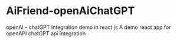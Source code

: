 <h1>AiFriend-openAiChatGPT</h1>
openAI - chatGPT Integration demo in react js
A demo react app for openAPI chatGPT api integration
